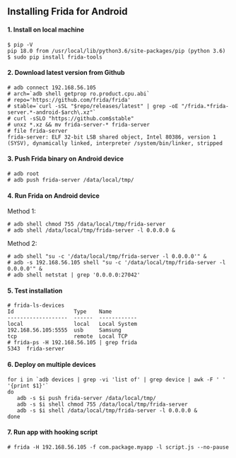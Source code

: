 ## Installing Frida for Android


#### 1. Install on local machine
```
$ pip -V
pip 18.0 from /usr/local/lib/python3.6/site-packages/pip (python 3.6)
$ sudo pip install frida-tools
```

#### 2. Download latest version from Github
```
# adb connect 192.168.56.105
# arch=`adb shell getprop ro.product.cpu.abi`
# repo='https://github.com/frida/frida'
# stable=`curl -sSL "$repo/releases/latest" | grep -oE "/frida.*frida-server.*-android-$arch\.xz"`
# curl -sSLO "https://github.com$stable"
# unxz *.xz && mv frida-server-* frida-server
# file frida-server
frida-server: ELF 32-bit LSB shared object, Intel 80386, version 1 (SYSV), dynamically linked, interpreter /system/bin/linker, stripped
```

#### 3. Push Frida binary on Android device
```
# adb root
# adb push frida-server /data/local/tmp/
```

#### 4. Run Frida on Android device

Method 1:
```
# adb shell chmod 755 /data/local/tmp/frida-server
# adb shell /data/local/tmp/frida-server -l 0.0.0.0 & 
```

Method 2:
```
# adb shell "su -c '/data/local/tmp/frida-server -l 0.0.0.0'" &
# adb -s 192.168.56.105 shell "su -c '/data/local/tmp/frida-server -l 0.0.0.0'" &
# adb shell netstat | grep '0.0.0.0:27042'
```

#### 5. Test installation
```
# frida-ls-devices
Id                   Type    Name
-------------------  ------  ------------
local                local   Local System
192.168.56.105:5555  usb     Samsung
tcp                  remote  Local TCP
# frida-ps -H 192.168.56.105 | grep frida
5343  frida-server
```

#### 6. Deploy on multiple devices
```
for i in `adb devices | grep -vi 'list of' | grep device | awk -F ' ' '{print $1}'`
do 
   adb -s $i push frida-server /data/local/tmp/
   adb -s $i shell chmod 755 /data/local/tmp/frida-server
   adb -s $i shell /data/local/tmp/frida-server -l 0.0.0.0 &
done
```


#### 7. Run app with hooking script
```
# frida -H 192.168.56.105 -f com.package.myapp -l script.js --no-pause
```
